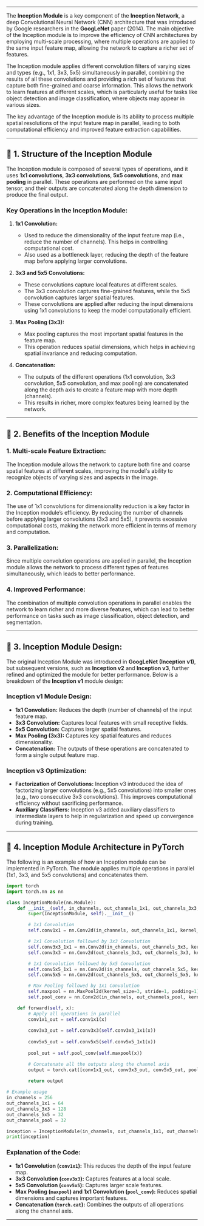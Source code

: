
---

The **Inception Module** is a key component of the **Inception Network**, a deep Convolutional Neural Network (CNN) architecture that was introduced by Google researchers in the **GoogLeNet** paper (2014). The main objective of the Inception module is to improve the efficiency of CNN architectures by employing multi-scale processing, where multiple operations are applied to the same input feature map, allowing the network to capture a richer set of features.

The Inception module applies different convolution filters of varying sizes and types (e.g., 1x1, 3x3, 5x5) simultaneously in parallel, combining the results of all these convolutions and providing a rich set of features that capture both fine-grained and coarse information. This allows the network to learn features at different scales, which is particularly useful for tasks like object detection and image classification, where objects may appear in various sizes.

The key advantage of the Inception module is its ability to process multiple spatial resolutions of the input feature map in parallel, leading to both computational efficiency and improved feature extraction capabilities.

---

## 📌 **1. Structure of the Inception Module**

The Inception module is composed of several types of operations, and it uses **1x1 convolutions**, **3x3 convolutions**, **5x5 convolutions**, and **max pooling** in parallel. These operations are performed on the same input tensor, and their outputs are concatenated along the depth dimension to produce the final output.

### **Key Operations in the Inception Module:**
1. **1x1 Convolution:**
   - Used to reduce the dimensionality of the input feature map (i.e., reduce the number of channels). This helps in controlling computational cost.
   - Also used as a bottleneck layer, reducing the depth of the feature map before applying larger convolutions.

2. **3x3 and 5x5 Convolutions:**
   - These convolutions capture local features at different scales. 
   - The 3x3 convolution captures fine-grained features, while the 5x5 convolution captures larger spatial features.
   - These convolutions are applied after reducing the input dimensions using 1x1 convolutions to keep the model computationally efficient.

3. **Max Pooling (3x3):**
   - Max pooling captures the most important spatial features in the feature map.
   - This operation reduces spatial dimensions, which helps in achieving spatial invariance and reducing computation.

4. **Concatenation:**
   - The outputs of the different operations (1x1 convolution, 3x3 convolution, 5x5 convolution, and max pooling) are concatenated along the depth axis to create a feature map with more depth (channels).
   - This results in richer, more complex features being learned by the network.

---

## 📌 **2. Benefits of the Inception Module**

### **1. Multi-scale Feature Extraction:**
The Inception module allows the network to capture both fine and coarse spatial features at different scales, improving the model's ability to recognize objects of varying sizes and aspects in the image.

### **2. Computational Efficiency:**
The use of 1x1 convolutions for dimensionality reduction is a key factor in the Inception module’s efficiency. By reducing the number of channels before applying larger convolutions (3x3 and 5x5), it prevents excessive computational costs, making the network more efficient in terms of memory and computation.

### **3. Parallelization:**
Since multiple convolution operations are applied in parallel, the Inception module allows the network to process different types of features simultaneously, which leads to better performance.

### **4. Improved Performance:**
The combination of multiple convolution operations in parallel enables the network to learn richer and more diverse features, which can lead to better performance on tasks such as image classification, object detection, and segmentation.

---

## 📌 **3. Inception Module Design:**

The original Inception Module was introduced in **GoogLeNet (Inception v1)**, but subsequent versions, such as **Inception v2** and **Inception v3**, further refined and optimized the module for better performance. Below is a breakdown of the **Inception v1** module design:

### **Inception v1 Module Design:**
- **1x1 Convolution:** Reduces the depth (number of channels) of the input feature map.
- **3x3 Convolution:** Captures local features with small receptive fields.
- **5x5 Convolution:** Captures larger spatial features.
- **Max Pooling (3x3):** Captures key spatial features and reduces dimensionality.
- **Concatenation:** The outputs of these operations are concatenated to form a single output feature map.

### **Inception v3 Optimization:**
- **Factorization of Convolutions:** Inception v3 introduced the idea of factorizing larger convolutions (e.g., 5x5 convolutions) into smaller ones (e.g., two consecutive 3x3 convolutions). This improves computational efficiency without sacrificing performance.
- **Auxiliary Classifiers:** Inception v3 added auxiliary classifiers to intermediate layers to help in regularization and speed up convergence during training.

---

## 📌 **4. Inception Module Architecture in PyTorch**

The following is an example of how an Inception module can be implemented in PyTorch. The module applies multiple operations in parallel (1x1, 3x3, and 5x5 convolutions) and concatenates them.

```python
import torch
import torch.nn as nn

class InceptionModule(nn.Module):
    def __init__(self, in_channels, out_channels_1x1, out_channels_3x3, out_channels_5x5, out_channels_pool):
        super(InceptionModule, self).__init__()

        # 1x1 Convolution
        self.conv1x1 = nn.Conv2d(in_channels, out_channels_1x1, kernel_size=1)

        # 1x1 Convolution followed by 3x3 Convolution
        self.conv3x3_1x1 = nn.Conv2d(in_channels, out_channels_3x3, kernel_size=1)
        self.conv3x3 = nn.Conv2d(out_channels_3x3, out_channels_3x3, kernel_size=3, padding=1)

        # 1x1 Convolution followed by 5x5 Convolution
        self.conv5x5_1x1 = nn.Conv2d(in_channels, out_channels_5x5, kernel_size=1)
        self.conv5x5 = nn.Conv2d(out_channels_5x5, out_channels_5x5, kernel_size=5, padding=2)

        # Max Pooling followed by 1x1 Convolution
        self.maxpool = nn.MaxPool2d(kernel_size=3, stride=1, padding=1)
        self.pool_conv = nn.Conv2d(in_channels, out_channels_pool, kernel_size=1)

    def forward(self, x):
        # Apply all operations in parallel
        conv1x1_out = self.conv1x1(x)
        
        conv3x3_out = self.conv3x3(self.conv3x3_1x1(x))
        
        conv5x5_out = self.conv5x5(self.conv5x5_1x1(x))
        
        pool_out = self.pool_conv(self.maxpool(x))

        # Concatenate all the outputs along the channel axis
        output = torch.cat([conv1x1_out, conv3x3_out, conv5x5_out, pool_out], 1)
        
        return output

# Example usage
in_channels = 256
out_channels_1x1 = 64
out_channels_3x3 = 128
out_channels_5x5 = 32
out_channels_pool = 32

inception = InceptionModule(in_channels, out_channels_1x1, out_channels_3x3, out_channels_5x5, out_channels_pool)
print(inception)
```

### **Explanation of the Code:**
- **1x1 Convolution (`conv1x1`):** This reduces the depth of the input feature map.
- **3x3 Convolution (`conv3x3`):** Captures features at a local scale.
- **5x5 Convolution (`conv5x5`):** Captures larger scale features.
- **Max Pooling (`maxpool`) and 1x1 Convolution (`pool_conv`):** Reduces spatial dimensions and captures important features.
- **Concatenation (`torch.cat`):** Combines the outputs of all operations along the channel axis.

---

